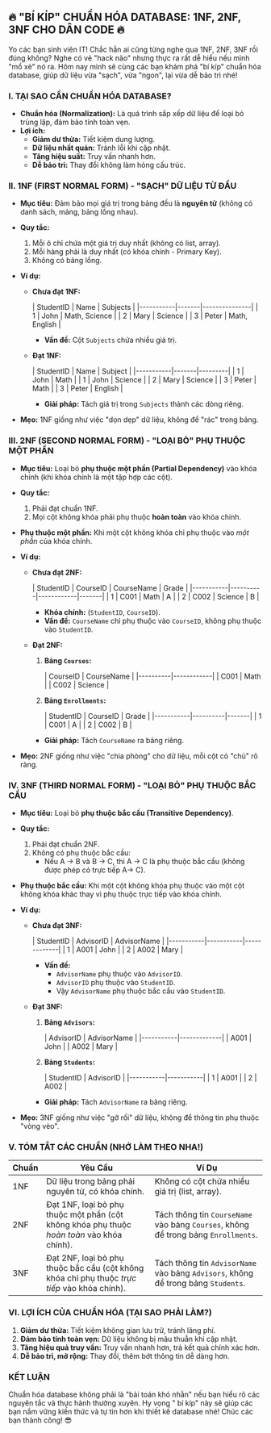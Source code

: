 ## **🔥 "BÍ KÍP" CHUẨN HÓA DATABASE: 1NF, 2NF, 3NF CHO DÂN CODE 🔥**

Yo các bạn sinh viên IT! Chắc hẳn ai cũng từng nghe qua 1NF, 2NF, 3NF rồi đúng không? Nghe có vẻ "hack não" nhưng thực
ra rất dễ hiểu nếu mình "mổ xẻ" nó ra. Hôm nay mình sẽ cùng các bạn khám phá "bí kíp" chuẩn hóa database, giúp dữ liệu
vừa "sạch", vừa "ngon", lại vừa dễ bảo trì nhé!

### **I. TẠI SAO CẦN CHUẨN HÓA DATABASE?**

* **Chuẩn hóa (Normalization):** Là quá trình sắp xếp dữ liệu để loại bỏ trùng lặp, đảm bảo tính toàn vẹn.
* **Lợi ích:**
    * **Giảm dư thừa:** Tiết kiệm dung lượng.
    * **Dữ liệu nhất quán:** Tránh lỗi khi cập nhật.
    * **Tăng hiệu suất:** Truy vấn nhanh hơn.
    * **Dễ bảo trì:** Thay đổi không làm hỏng cấu trúc.

### **II. 1NF (FIRST NORMAL FORM) - "SẠCH" DỮ LIỆU TỪ ĐẦU**

* **Mục tiêu:** Đảm bảo mọi giá trị trong bảng đều là **nguyên tử** (không có danh sách, mảng, bảng lồng nhau).
* **Quy tắc:**
    1. Mỗi ô chỉ chứa một giá trị duy nhất (không có list, array).
    2. Mỗi hàng phải là duy nhất (có khóa chính - Primary Key).
    3. Không có bảng lồng.

* **Ví dụ:**

    * **Chưa đạt 1NF:**

      | StudentID | Name  | Subjects      |
                                        |-----------|-------|---------------|
      | 1         | John  | Math, Science |
      | 2         | Mary  | Science       |
      | 3         | Peter | Math, English |

        * **Vấn đề:** Cột `Subjects` chứa nhiều giá trị.
    * **Đạt 1NF:**

      | StudentID | Name  | Subject |
                                        |-----------|-------|---------|
      | 1         | John  | Math    |
      | 1         | John  | Science |
      | 2         | Mary  | Science |
      | 3         | Peter | Math    |
      | 3         | Peter | English |

        * **Giải pháp:** Tách giá trị trong `Subjects` thành các dòng riêng.

* **Mẹo:** 1NF giống như việc "dọn dẹp" dữ liệu, không để "rác" trong bảng.

### **III. 2NF (SECOND NORMAL FORM) - "LOẠI BỎ" PHỤ THUỘC MỘT PHẦN**

* **Mục tiêu:** Loại bỏ **phụ thuộc một phần (Partial Dependency)** vào khóa chính (khi khóa chính là một tập hợp các
  cột).
* **Quy tắc:**
    1. Phải đạt chuẩn 1NF.
    2. Mọi cột không khóa phải phụ thuộc **hoàn toàn** vào khóa chính.
* **Phụ thuộc một phần:** Khi một cột không khóa chỉ phụ thuộc vào *một phần* của khóa chính.

* **Ví dụ:**

    * **Chưa đạt 2NF:**

      | StudentID | CourseID | CourseName | Grade |
                                        |-----------|----------|------------|-------|
      | 1         | C001     | Math       | A     |
      | 2         | C002     | Science    | B     |

        * **Khóa chính:** (`StudentID`, `CourseID`).
        * **Vấn đề:** `CourseName` chỉ phụ thuộc vào `CourseID`, không phụ thuộc vào `StudentID`.

    * **Đạt 2NF:**

        1. **Bảng `Courses`:**

           | CourseID | CourseName |
                                                                    |----------|------------|
           | C001     | Math       |
           | C002     | Science    |
        2. **Bảng `Enrollments`:**

           | StudentID | CourseID | Grade |
                                                                    |-----------|----------|-------|
           | 1         | C001     | A     |
           | 2         | C002     | B     |

        * **Giải pháp:** Tách `CourseName` ra bảng riêng.

* **Mẹo:** 2NF giống như việc "chia phòng" cho dữ liệu, mỗi cột có "chủ" rõ ràng.

### **IV. 3NF (THIRD NORMAL FORM) - "LOẠI BỎ" PHỤ THUỘC BẮC CẦU**

* **Mục tiêu:** Loại bỏ **phụ thuộc bắc cầu (Transitive Dependency)**.
* **Quy tắc:**
    1. Phải đạt chuẩn 2NF.
    2. Không có phụ thuộc bắc cầu:
        * Nếu A → B và B → C, thì A → C là phụ thuộc bắc cầu (không được phép có trực tiếp A-> C).
* **Phụ thuộc bắc cầu:** Khi một cột không khóa phụ thuộc vào một cột không khóa khác thay vì phụ thuộc trực tiếp vào
  khóa chính.

* **Ví dụ:**

    * **Chưa đạt 3NF:**

      | StudentID | AdvisorID | AdvisorName |
                                        |-----------|-----------|-------------|
      | 1         | A001      | John        |
      | 2         | A002      | Mary        |

        * **Vấn đề:**
            * `AdvisorName` phụ thuộc vào `AdvisorID`.
            * `AdvisorID` phụ thuộc vào `StudentID`.
            * Vậy `AdvisorName` phụ thuộc bắc cầu vào `StudentID`.
    * **Đạt 3NF:**

        1. **Bảng `Advisors`:**

           | AdvisorID | AdvisorName |
                                                                    |-----------|-------------|
           | A001      | John        |
           | A002      | Mary        |
        2. **Bảng `Students`:**

           | StudentID | AdvisorID |
                                                                    |-----------|-----------|
           | 1         | A001      |
           | 2         | A002      |

        * **Giải pháp:** Tách `AdvisorName` ra bảng riêng.

* **Mẹo:** 3NF giống như việc "gỡ rối" dữ liệu, không để thông tin phụ thuộc "vòng vèo".

### **V. TÓM TẮT CÁC CHUẨN (NHỚ LÀM THEO NHA!)**

| Chuẩn | Yêu Cầu                                                                                       | Ví Dụ                                                                              |
|-------|-----------------------------------------------------------------------------------------------|------------------------------------------------------------------------------------|
| 1NF   | Dữ liệu trong bảng phải nguyên tử, có khóa chính.                                             | Không có cột chứa nhiều giá trị (list, array).                                     |
| 2NF   | Đạt 1NF, loại bỏ phụ thuộc một phần (cột không khóa phụ thuộc *hoàn toàn* vào khóa chính).    | Tách thông tin `CourseName` vào bảng `Courses`, không để trong bảng `Enrollments`. |
| 3NF   | Đạt 2NF, loại bỏ phụ thuộc bắc cầu (cột không khóa chỉ phụ thuộc *trực tiếp* vào khóa chính). | Tách thông tin `AdvisorName` vào bảng `Advisors`, không để trong bảng `Students`.  |

### **VI. LỢI ÍCH CỦA CHUẨN HÓA (TẠI SAO PHẢI LÀM?)**

1. **Giảm dư thừa:** Tiết kiệm không gian lưu trữ, tránh lãng phí.
2. **Đảm bảo tính toàn vẹn:** Dữ liệu không bị mâu thuẫn khi cập nhật.
3. **Tăng hiệu quả truy vấn:** Truy vấn nhanh hơn, trả kết quả chính xác hơn.
4. **Dễ bảo trì, mở rộng:** Thay đổi, thêm bớt thông tin dễ dàng hơn.

### **KẾT LUẬN**

Chuẩn hóa database không phải là "bài toán khó nhằn" nếu bạn hiểu rõ các nguyên tắc và thực hành thường xuyên. Hy vọng "
bí kíp" này sẽ giúp các bạn nắm vững kiến thức và tự tin hơn khi thiết kế database nhé! Chúc các bạn thành công! 😎
